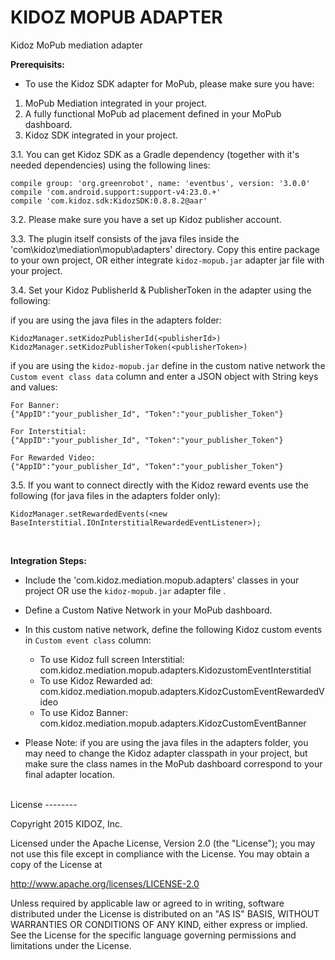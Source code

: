 
# KIDOZ MOPUB ADAPTER
Kidoz MoPub mediation adapter
</br>

**Prerequisits:**
* To use the Kidoz SDK adapter for MoPub, please make sure you have:
1. MoPub Mediation integrated in your project.
2. A fully functional MoPub ad placement defined in your MoPub dashboard.
3. Kidoz SDK integrated in your project.

3.1. You can get Kidoz SDK as a Gradle dependency (together with it's needed dependencies) using the following lines:

```
compile group: 'org.greenrobot', name: 'eventbus', version: '3.0.0'
compile 'com.android.support:support-v4:23.0.+'
compile 'com.kidoz.sdk:KidozSDK:0.8.8.2@aar'
```

3.2. Please make sure you have a set up Kidoz publisher account.

3.3. The plugin itself consists of the java files inside the 'com\kidoz\mediation\mopub\adapters' directory. Copy this entire package to your own project, OR either integrate `kidoz-mopub.jar` adapter jar file with your project.

3.4. Set your Kidoz PublisherId & PublisherToken in the adapter using the following:

if you are using the java files in the adapters folder:

```
KidozManager.setKidozPublisherId(<publisherId>)
KidozManager.setKidozPublisherToken(<publisherToken>)
```

if you are using the `kidoz-mopub.jar` define in the custom native network the `Custom event class data` column and enter a JSON object with String keys and values:

```
For Banner:
{"AppID":"your_publisher_Id", "Token":"your_publisher_Token"}

For Interstitial:
{"AppID":"your_publisher_Id", "Token":"your_publisher_Token"}

For Rewarded Video:
{"AppID":"your_publisher_Id", "Token":"your_publisher_Token"}
```


3.5. If you want to connect directly with the Kidoz reward events use the following (for java files in the adapters folder only):

```
KidozManager.setRewardedEvents(<new BaseInterstitial.IOnInterstitialRewardedEventListener>);
```

</br>

**Integration Steps:**
* Include the 'com.kidoz.mediation.mopub.adapters' classes in your project OR use the `kidoz-mopub.jar` adapter file .
* Define a Custom Native Network in your MoPub dashboard.
* In this custom native network, define the following Kidoz custom events in `Custom event class` column:
  * To use Kidoz full screen Interstitial: com.kidoz.mediation.mopub.adapters.KidozustomEventInterstitial
  * To use Kidoz Rewarded ad: com.kidoz.mediation.mopub.adapters.KidozCustomEventRewardedVideo
  * To use Kidoz Banner: com.kidoz.mediation.mopub.adapters.KidozCustomEventBanner


* Please Note: if you are using the java files in the adapters folder, you may need to change the Kidoz adapter classpath in your project, but make sure the class names in the MoPub dashboard correspond to your final adapter location.


</br>
License
--------

Copyright 2015 KIDOZ, Inc.

Licensed under the Apache License, Version 2.0 (the "License");
you may not use this file except in compliance with the License.
You may obtain a copy of the License at

http://www.apache.org/licenses/LICENSE-2.0

Unless required by applicable law or agreed to in writing, software
distributed under the License is distributed on an "AS IS" BASIS,
WITHOUT WARRANTIES OR CONDITIONS OF ANY KIND, either express or implied.
See the License for the specific language governing permissions and
limitations under the License.

